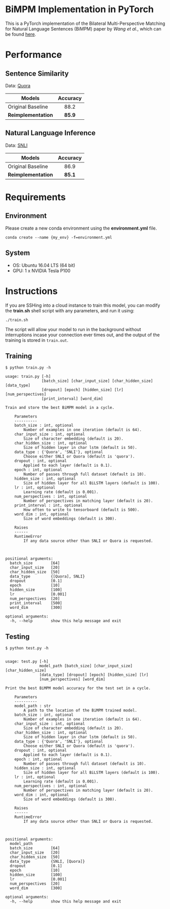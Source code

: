 # BiMPM Implementation in PyTorch
This is a PyTorch implementation of the Bilateral Multi-Perspective Matching for Natural Language Sentences (BiMPM) paper by <em>Wang et al.</em>, which can be found [here](https://arxiv.org/pdf/1702.03814v3.pdf).

# Performance 
## Sentence Similarity
Data: [Quora](https://drive.google.com/file/d/0B0PlTAo--BnaQWlsZl9FZ3l1c28/view) 

| Models        | Accuracy   | 
|--------------|:----------:|
| Original Baseline | 88.2 |
| **Reimplementation** | **85.9** |  

## Natural Language Inference
Data: [SNLI](https://nlp.stanford.edu/projects/snli/)

| Models        |  Accuracy   | 
|--------------|:----------:|
| Original Baseline	| 86.9 |    
| **Reimplementation** | **85.1** |  


# Requirements
## Environment
Please create a new conda environment using the **environment.yml** file.
    
    conda create --name {my_env} -f=environment.yml

## System
- OS: Ubuntu 16.04 LTS (64 bit)
- GPU: 1 x NVIDIA Tesla P100 

# Instructions
If you are SSHing into a cloud instance to train this model, you can modify the **train.sh** shell script with any parameters, and run it using:

    ./train.sh

The script will allow your model to run in the background without interruptions incase your connection ever times out, and the output of the training is stored in `train.out`.

## Training

    $ python train.py -h

    usage: train.py [-h]
                    [batch_size] [char_input_size] [char_hidden_size] [data_type]
                    [dropout] [epoch] [hidden_size] [lr] [num_perspectives]
                    [print_interval] [word_dim]

    Train and store the best BiMPM model in a cycle.

        Parameters
        ----------
        batch_size : int, optional
            Number of examples in one iteration (default is 64).
        char_input_size : int, optional
            Size of character embedding (default is 20).
        char_hidden_size : int, optional
            Size of hidden layer in char lstm (default is 50).
        data_type : {'Quora', 'SNLI'}, optional
            Choose either SNLI or Quora (default is 'quora').
        dropout : int, optional
            Applied to each layer (default is 0.1).
        epoch : int, optional
            Number of passes through full dataset (default is 10).
        hidden_size : int, optional
            Size of hidden layer for all BiLSTM layers (default is 100).
        lr : int, optional
            Learning rate (default is 0.001).
        num_perspectives : int, optional
            Number of perspectives in matching layer (default is 20).
        print_interval : int, optional
            How often to write to tensorboard (default is 500).
        word_dim : int, optional
            Size of word embeddings (default is 300).

        Raises
        ------
        RuntimeError
            If any data source other than SNLI or Quora is requested.

        

    positional arguments:
      batch_size        [64]
      char_input_size   [20]
      char_hidden_size  [50]
      data_type         {[Quora], SNLI}
      dropout           [0.1]
      epoch             [10]
      hidden_size       [100]
      lr                [0.001]
      num_perspectives  [20]
      print_interval    [500]
      word_dim          [300]

    optional arguments:
      -h, --help        show this help message and exit

## Testing 

    $ python test.py -h


    usage: test.py [-h]
                   model_path [batch_size] [char_input_size] [char_hidden_size]
                   [data_type] [dropout] [epoch] [hidden_size] [lr]
                   [num_perspectives] [word_dim]

    Print the best BiMPM model accuracy for the test set in a cycle.

        Parameters
        ----------
        model_path : str
            A path to the location of the BiMPM trained model.
        batch_size : int, optional
            Number of examples in one iteration (default is 64).
        char_input_size : int, optional
            Size of character embedding (default is 20).
        char_hidden_size : int, optional
            Size of hidden layer in char lstm (default is 50).
        data_type : {'Quora', 'SNLI'}, optional
            Choose either SNLI or Quora (default is 'quora').
        dropout : int, optional
            Applied to each layer (default is 0.1).
        epoch : int, optional
            Number of passes through full dataset (default is 10).
        hidden_size : int, optional
            Size of hidden layer for all BiLSTM layers (default is 100).
        lr : int, optional
            Learning rate (default is 0.001).
        num_perspectives : int, optional
            Number of perspectives in matching layer (default is 20).
        word_dim : int, optional
            Size of word embeddings (default is 300).

        Raises
        ------
        RuntimeError
            If any data source other than SNLI or Quora is requested.

        

    positional arguments:
      model_path
      batch_size        [64]
      char_input_size   [20]
      char_hidden_size  [50]
      data_type         {SNLI, [Quora]}
      dropout           [0.1]
      epoch             [10]
      hidden_size       [100]
      lr                [0.001]
      num_perspectives  [20]
      word_dim          [300]

    optional arguments:
      -h, --help        show this help message and exit
